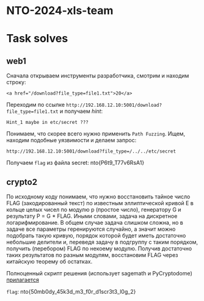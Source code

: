 # NTO-2024-xls-team

# Task solves

## web1

Сначала открываем инструменты разработчика, смотрим и находим строку:

`<a href="/download?file_type=file1.txt">20</a>`

Переходим по ссылке `http://192.168.12.10:5001/download?file_type=file1.txt`
и получаем *hint*:

`Hint_1 maybe in etc/secret ???`

Понимаем, что скорее всего нужно применить `Path Fuzzing`.
Ищем, находим подобные уязвимости и делаем запрос:

`http://192.168.12.10:5001/download?file_type=/../../etc/secret`

Получаем `flag` из файла secret: nto{P6t9_T77v6RsA1}

## crypto2

По исходному коду понимаем, что нужно восстановить тайное число FLAG (закодированный текст) по известным эллиптической кривой E в кольце целых чисел по модулю p (простое число), генератору G и результату P = G * FLAG. Иными словами, задача на дискретное логарифмирование. В общем случае задача слишком сложна, но в задаче все параметры геренируются случайно, а значит можно подобрать такую кривую, порядок которой будет иметь достаточно небольшие делители и, переведя задачу в подгруппу с таким порядком, получить (перебором) FLAG по некоему модулю. Получив достаточно таких результатов по разным модулям, восстановим FLAG через китайскую теорему об остатках.

Полноценный скрипт решения (использует sagemath и PyCryptodome) [прилагается](./crypto2.py)

`flag`: nto{50mb0dy_45k3d_m3_f0r_d1scr3t3_l0g_2}

